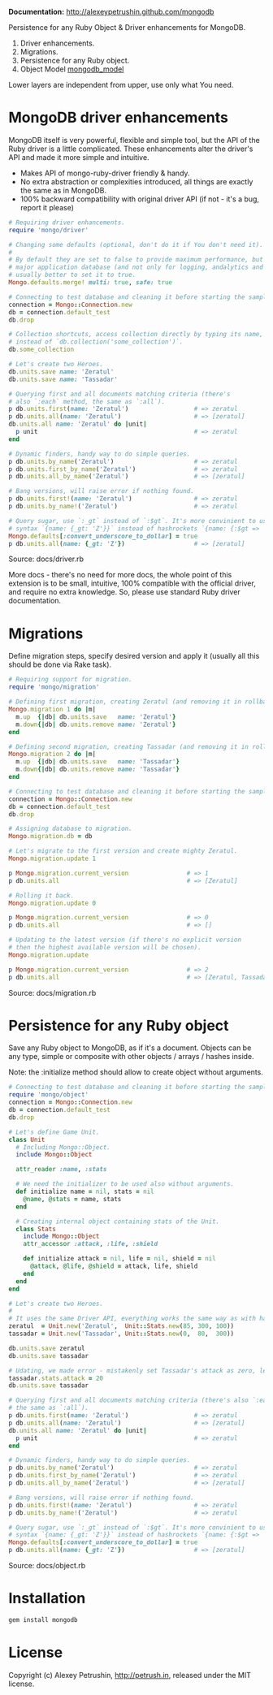 **Documentation:** http://alexeypetrushin.github.com/mongodb

Persistence for any Ruby Object & Driver enhancements for MongoDB.

1. Driver enhancements.
2. Migrations.
3. Persistence for any Ruby object.
4. Object Model [mongodb_model][mongodb_model]

Lower layers are independent from upper, use only what You need.

# MongoDB driver enhancements

MongoDB itself is very powerful, flexible and simple tool, but the API of the Ruby driver is a little complicated.
These enhancements alter the driver's API and made it more simple and intuitive.

- Makes API of mongo-ruby-driver friendly & handy.
- No extra abstraction or complexities introduced, all things are exactly the same as in MongoDB.
- 100% backward compatibility with original driver API (if not - it's a bug, report it please)

``` ruby
# Requiring driver enhancements.
require 'mongo/driver'

# Changing some defaults (optional, don't do it if You don't need it).
#
# By default they are set to false to provide maximum performance, but if You use MongoDB as
# major application database (and not only for logging, andalytics and other minor tasks) it's
# usually better to set it to true.
Mongo.defaults.merge! multi: true, safe: true

# Connecting to test database and cleaning it before starting the sample.
connection = Mongo::Connection.new
db = connection.default_test
db.drop

# Collection shortcuts, access collection directly by typing its name,
# instead of `db.collection('some_collection')`.
db.some_collection

# Let's create two Heroes.
db.units.save name: 'Zeratul'
db.units.save name: 'Tassadar'

# Querying first and all documents matching criteria (there's
# also `:each` method, the same as `:all`).
p db.units.first(name: 'Zeratul')                  # => zeratul
p db.units.all(name: 'Zeratul')                    # => [zeratul]
db.units.all name: 'Zeratul' do |unit|
  p unit                                           # => zeratul
end

# Dynamic finders, handy way to do simple queries.
p db.units.by_name('Zeratul')                      # => zeratul
p db.units.first_by_name('Zeratul')                # => zeratul
p db.units.all_by_name('Zeratul')                  # => [zeratul]

# Bang versions, will raise error if nothing found.
p db.units.first!(name: 'Zeratul')                 # => zeratul
p db.units.by_name!('Zeratul')                     # => zeratul

# Query sugar, use `:_gt` instead of `:$gt`. It's more convinient to use new hash
# syntax `{name: {_gt: 'Z'}}` instead of hashrockets `{name: {:$gt => 'Z'}}`.
Mongo.defaults[:convert_underscore_to_dollar] = true
p db.units.all(name: {_gt: 'Z'})                   # => [zeratul]
```

Source: docs/driver.rb

More docs - there's no need for more docs, the whole point of this extension is to be small, intuitive, 100% compatible with the official driver, and require no extra knowledge.
So, please use standard Ruby driver documentation.

# Migrations

Define migration steps, specify desired version and apply it (usually all this should be done via Rake task).

``` ruby
# Requiring support for migration.
require 'mongo/migration'

# Defining first migration, creating Zeratul (and removing it in rollback).
Mongo.migration 1 do |m|
  m.up  {|db| db.units.save   name: 'Zeratul'}
  m.down{|db| db.units.remove name: 'Zeratul'}
end

# Defining second migration, creating Tassadar (and removing it in rollback).
Mongo.migration 2 do |m|
  m.up  {|db| db.units.save   name: 'Tassadar'}
  m.down{|db| db.units.remove name: 'Tassadar'}
end

# Connecting to test database and cleaning it before starting the sample.
connection = Mongo::Connection.new
db = connection.default_test
db.drop

# Assigning database to migration.
Mongo.migration.db = db

# Let's migrate to the first version and create mighty Zeratul.
Mongo.migration.update 1

p Mongo.migration.current_version                # => 1
p db.units.all                                   # => [Zeratul]

# Rolling it back.
Mongo.migration.update 0

p Mongo.migration.current_version                # => 0
p db.units.all                                   # => []

# Updating to the latest version (if there's no explicit version
# then the highest available version will be chosen).
Mongo.migration.update

p Mongo.migration.current_version                # => 2
p db.units.all                                   # => [Zeratul, Tassadar]
```

Source: docs/migration.rb

# Persistence for any Ruby object

Save any Ruby object to MongoDB, as if it's a document. Objects can be any type, simple or composite with other objects / arrays / hashes inside.

Note: the :initialize method should allow to create object without arguments.

``` ruby
# Connecting to test database and cleaning it before starting the sample.
require 'mongo/object'
connection = Mongo::Connection.new
db = connection.default_test
db.drop

# Let's define Game Unit.
class Unit
  # Including Mongo::Object.
  include Mongo::Object

  attr_reader :name, :stats

  # We need the initializer to be used also without arguments.
  def initialize name = nil, stats = nil
    @name, @stats = name, stats
  end

  # Creating internal object containing stats of the Unit.
  class Stats
    include Mongo::Object
    attr_accessor :attack, :life, :shield

    def initialize attack = nil, life = nil, shield = nil
      @attack, @life, @shield = attack, life, shield
    end
  end
end

# Let's create two Heroes.
#
# It uses the same Driver API, everything works the same way as with hashes.
zeratul  = Unit.new('Zeratul',  Unit::Stats.new(85, 300, 100))
tassadar = Unit.new('Tassadar', Unit::Stats.new(0,  80,  300))

db.units.save zeratul
db.units.save tassadar

# Udating, we made error - mistakenly set Tassadar's attack as zero, let's fix it.
tassadar.stats.attack = 20
db.units.save tassadar

# Querying first and all documents matching criteria (there's also `:each` method,
# the same as `:all`).
p db.units.first(name: 'Zeratul')                  # => zeratul
p db.units.all(name: 'Zeratul')                    # => [zeratul]
db.units.all name: 'Zeratul' do |unit|
  p unit                                           # => zeratul
end

# Dynamic finders, handy way to do simple queries.
p db.units.by_name('Zeratul')                      # => zeratul
p db.units.first_by_name('Zeratul')                # => zeratul
p db.units.all_by_name('Zeratul')                  # => [zeratul]

# Bang versions, will raise error if nothing found.
p db.units.first!(name: 'Zeratul')                 # => zeratul
p db.units.by_name!('Zeratul')                     # => zeratul

# Query sugar, use `:_gt` instead of `:$gt`. It's more convinient to use new hash
# syntax `{name: {_gt: 'Z'}}` instead of hashrockets `{name: {:$gt => 'Z'}}`.
Mongo.defaults[:convert_underscore_to_dollar] = true
p db.units.all(name: {_gt: 'Z'})                   # => [zeratul]
```

Source: docs/object.rb

# Installation

``` bash
gem install mongodb
```

# License

Copyright (c) Alexey Petrushin, http://petrush.in, released under the MIT license.

[mongo_mapper_ext]: https://github.com/alexeypetrushin/mongo_mapper_ext
[mongoid_misc]: https://github.com/alexeypetrushin/mongoid_misc
[code_stats]: https://github.com/alexeypetrushin/mongodb/raw/master/docs/code_stats.png
[mongodb_model]: https://github.com/alexeypetrushin/mongodb_model